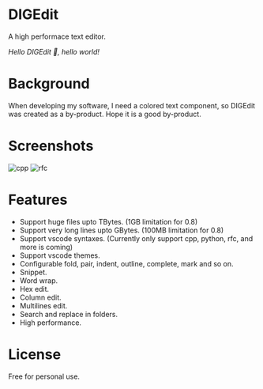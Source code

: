 # DIGEdit
A high performace text editor.

_Hello DIGEdit :rose:, hello world!_

# Background
When developing my software, I need a colored text component, so DIGEdit was created as a by-product. Hope it is a good by-product.

# Screenshots
![cpp](https://github.com/kingToolbox/DIGEdit/blob/master/images/screenshots/cpp.png)
![rfc](https://github.com/kingToolbox/DIGEdit/blob/master/images/screenshots/rfc.png)

# Features
- Support huge files upto TBytes. (1GB limitation for 0.8)
- Support very long lines upto GBytes. (100MB limitation for 0.8)
- Support vscode syntaxes. (Currently only support cpp, python, rfc, and more is coming)
- Support vscode themes.
- Configurable fold, pair, indent, outline, complete, mark and so on.
- Snippet.
- Word wrap.
- Hex edit.
- Column edit.
- Multilines edit.
- Search and replace in folders.
- High performance.

# License
Free for personal use.
